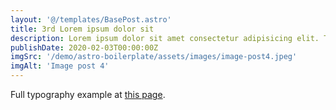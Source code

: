 ```yaml
---
layout: '@/templates/BasePost.astro'
title: 3rd Lorem ipsum dolor sit
description: Lorem ipsum dolor sit amet consectetur adipisicing elit. Tenetur vero esse non molestias eos excepturi.
publishDate: 2020-02-03T00:00:00Z
imgSrc: '/demo/astro-boilerplate/assets/images/image-post4.jpeg'
imgAlt: 'Image post 4'
---
```


Full typography example at [this page](./sixth-post).
